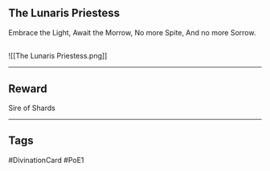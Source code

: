 ## The Lunaris Priestess
Embrace the Light,
Await the Morrow,
No more Spite,
And no more Sorrow.
## 
![[The Lunaris Priestess.png]]

---
## Reward
Sire of Shards

---
## Tags
#DivinationCard
#PoE1